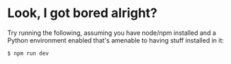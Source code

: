# Look, I got bored alright?

Try running the following, assuming you have node/npm installed and a Python environment
enabled that's amenable to having stuff installed in it:

```
$ npm run dev
```
